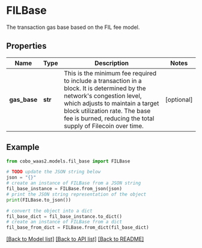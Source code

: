 # FILBase

The transaction gas base based on the FIL fee model.

## Properties

Name | Type | Description | Notes
------------ | ------------- | ------------- | -------------
**gas_base** | **str** | This is the minimum fee required to include a transaction in a block. It is determined by the network&#39;s congestion level, which adjusts to maintain a target block utilization rate. The base fee is burned, reducing the total supply of Filecoin over time. | [optional] 

## Example

```python
from cobo_waas2.models.fil_base import FILBase

# TODO update the JSON string below
json = "{}"
# create an instance of FILBase from a JSON string
fil_base_instance = FILBase.from_json(json)
# print the JSON string representation of the object
print(FILBase.to_json())

# convert the object into a dict
fil_base_dict = fil_base_instance.to_dict()
# create an instance of FILBase from a dict
fil_base_from_dict = FILBase.from_dict(fil_base_dict)
```
[[Back to Model list]](../README.md#documentation-for-models) [[Back to API list]](../README.md#documentation-for-api-endpoints) [[Back to README]](../README.md)


